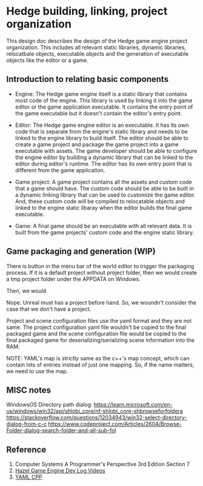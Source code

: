 # Hedge building, linking, project organization

This design doc describes the design of the Hedge game engine project organization. This includes all relevant static libraries, dynamic libraries, relocatbale objects, executable objects and the generation of executable objects like the editor or a game.

## Introduction to relating basic components

* Engine: The Hedge game engine itself is a static library that contains most code of the engine. This library is used by linking it into the game editor or the game application executable. It contains the entry point of the game executable but it doesn't contain the editor's entry point.

* Editor: The Hedge game engine editor is an executable. It has its own code that is separate from the engine's static library and needs to be linked to the engine library to build itself. The editor should be able to create a game project and package the game project into a game executable with assets. The game developer should be able to configure the engine editor by building a dynamic library that can be linked to the editor during editor's runtime. The editor has its own entry point that is different from the game application.

* Game project: A game project contains all the assets and custom code that a game should have. The custom code should be able to be built in a dynamic linking library that can be used to customize the game editor. And, these custom code will be compiled to relocatable objects and linked to the engine static libaray when the editor builds the final game executable. 

* Game: A final game should be an executable with all relevant data. It is built from the game projects' custom code and the engine static library.

## Game packaging and generation (WIP)

There is button in the menu bar of the world editor to trigger the packaging process. If it is a default project without project folder, then we would create a tmp project folder under the APPDATA on Windows. 

Then, we would 

Nope. Unreal must has a project before hand. So, we woundn't consider the case that we don't have a project.

Project and scene configuration files use the yaml format and they are not same. The project configuration yaml file wouldn't be copied to the final packaged game and the scene configuration file would be copied to the final packaged game for deserializing/serializing scene information into the RAM.

NOTE: YAML's map is strictly same as the c++'s map concept, which can contain lots of entries instead of just one mapping. So, if the name matters, we need to use the map.

## MISC notes

WindowsOS Directory path dialog:
https://learn.microsoft.com/en-us/windows/win32/api/shlobj_core/nf-shlobj_core-shbrowseforfoldera
https://stackoverflow.com/questions/12034943/win32-select-directory-dialog-from-c-c
https://www.codeproject.com/Articles/2604/Browse-Folder-dialog-search-folder-and-all-sub-fol

## Reference

1. Computer Systems A Programmer's Perspective 3rd Edition Section 7
2. [Hazel Game Engine Dev Log Videos](https://www.youtube.com/playlist?list=PLlrATfBNZ98dC-V-N3m0Go4deliWHPFwT)
3. [YAML CPP](https://github.com/jbeder/yaml-cpp)